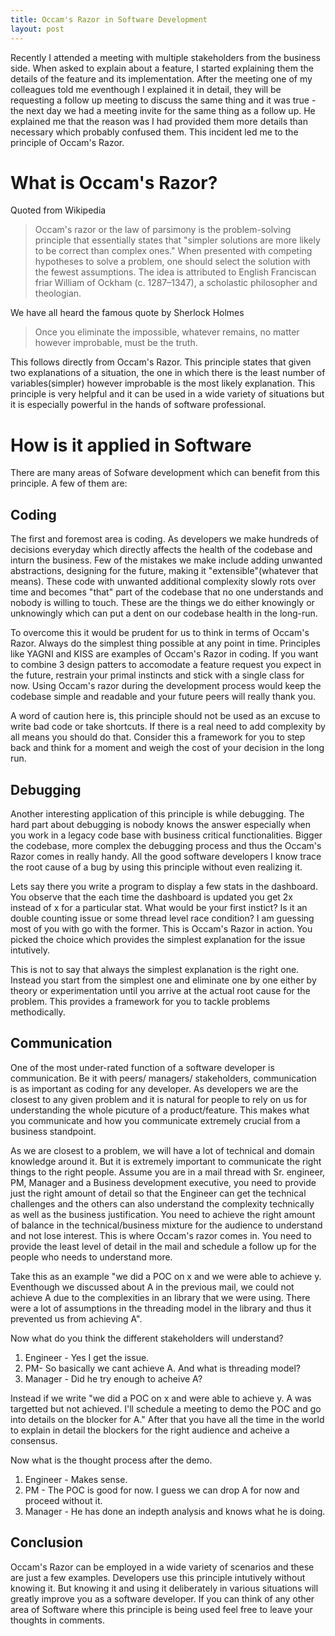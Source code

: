 ```yaml
---
title: Occam's Razor in Software Development
layout: post
---
```


Recently I attended a meeting with multiple stakeholders from the business side. When asked to explain about a feature, I started explaining them the details of the feature and its implementation. After the meeting one of my colleagues told me eventhough I explained it in detail, they will be requesting a follow up meeting to discuss the same thing and it was true - the next day we had a meeting invite for the same thing as a follow up. He explained me that the reason was  I had provided them more details than necessary which probably confused them.  This incident led me to the principle of Occam's Razor.
# What is Occam's Razor?
Quoted from Wikipedia 
> Occam's razor or the law of parsimony  is the problem-solving principle that essentially states that "simpler solutions are more likely to be correct than complex ones." When presented with competing hypotheses to solve a problem, one should select the solution with the fewest assumptions. The idea is attributed to English Franciscan friar William of Ockham (c. 1287–1347), a scholastic philosopher and theologian.

We have all heard the famous quote by Sherlock Holmes
> Once you eliminate the impossible, whatever remains, no matter however improbable, must be the truth.

This follows directly from Occam's Razor. This principle states that given two explanations of a situation, the one in which there is the least number of variables(simpler) however improbable is the most likely explanation. This principle is very helpful and it can be used in a wide variety of situations but it is especially powerful in the hands of software professional.

# How is it applied in Software
There are many areas of Sofware development which can benefit from this principle. A few of them are:
## Coding

The first and foremost area is coding. As developers we make hundreds of decisions everyday which directly affects the health of the codebase and inturn the business. Few of the mistakes we make include adding unwanted abstractions, designing for the future, making it "extensible"(whatever that means).  These code with unwanted additional complexity slowly rots over time and becomes "that" part of the codebase that no one understands and nobody is willing to touch. These are the things we do either knowingly or unknowingly which can put a dent on our codebase health in the long-run.

To overcome this it would be prudent for us to think in terms of Occam's Razor. Always do the simplest thing possible at any point in time. Principles like YAGNI and KISS are examples of Occam's Razor in coding.  If you want to combine 3 design patters to accomodate a feature request you expect in the future, restrain your primal instincts and stick with a single class for now. Using Occam's razor during the development process would keep the codebase simple and readable and your future peers will really thank you.

A word of caution here is, this principle should not be used as an excuse to write bad code or take shortcuts. If there is a real need to add complexity by all means you should do that. Consider this a framework for you to step back and think for a moment and weigh the cost of your decision in the long run.

## Debugging
Another interesting application of this principle is while debugging. The hard part about debugging is nobody knows the answer especially when you work in a legacy code base with business critical functionalities.  Bigger the codebase, more complex the debugging process and thus the  Occam's Razor comes in really handy.  All the good software developers I know trace the root cause of a bug by using this principle without even realizing it.

Lets say there you write a program to display a few stats in the dashboard. You observe that the each time the dashboard is updated you get 2x instead of x for a particular stat. What would be your first instict? Is it an double counting issue or some thread level race condition? I am guessing most of you with go with the former. This is Occam's Razor in action. You picked the choice which provides the simplest explanation for the issue intutively.

This is not to say that always the simplest explanation is the right one. Instead you start from the simplest one and eliminate one by one either by theory or experimentation until you arrive at the actual root cause for the problem. This provides a framework for you to tackle problems methodically. 

## Communication
One of the most under-rated function of a software developer is communication. Be it with peers/ managers/ stakeholders, communication is as important as coding for any developer. As developers we are the closest to any given problem and it is natural for people to rely on us for understanding the whole picuture of a product/feature. This makes what you communicate and  how you communicate extremely crucial from a business standpoint. 

As we are closest to a problem, we will have a lot of  technical and domain knowledge around it. But it is extremely important to communicate the right things to the right people. Assume you are in a mail thread with Sr. engineer, PM, Manager and a Business development executive, you need to provide just the right amount of detail so that the Engineer can get the technical challenges and the others can also understand the complexity technically as well as the business justification. You need to achieve the right amount of balance in the technical/business mixture for the audience to understand and not lose interest. This is where Occam's razor comes in. You need to provide the least level of detail in the mail and schedule a follow up for the people who needs to understand more. 

Take this as an example "we did a POC  on x and we were able to achieve y.  Eventhough we discussed about A in the previous mail, we could not achieve A due to the complexities in an library that we were using. There were a lot of assumptions in the threading model in the library and thus it prevented us from achieving A".

Now what do you think the different stakeholders will understand?
1. Engineer - Yes I get the issue.
2. PM- So basically we cant achieve A.  And what is threading model?
3. Manager - Did he try enough to acheive A?

Instead if we write "we did a POC on x and were able to achieve y. A was targetted but not achieved. I'll schedule a meeting to demo the POC and go into details on the blocker for A." After that you have all the time in the world to explain in detail the blockers for the right audience and acheive a consensus.

Now what is the thought process after the demo.
1. Engineer - Makes sense. 
2. PM - The POC is good for now. I guess we can drop A for now and proceed without it.
3. Manager - He has done an indepth analysis and knows what he is doing.

## Conclusion
Occam's Razor can be employed in a wide variety of scenarios and these are just a few examples. Developers use this principle intutively without knowing it. But knowing it and using it deliberately in various situations will greatly improve you as a software developer. If you can think of any other area of Software where this principle is being used feel free to leave your thoughts in comments.